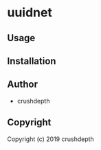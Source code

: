 # uuidnet



## Usage

## Installation

## Author

* crushdepth

## Copyright

Copyright (c) 2019 crushdepth

